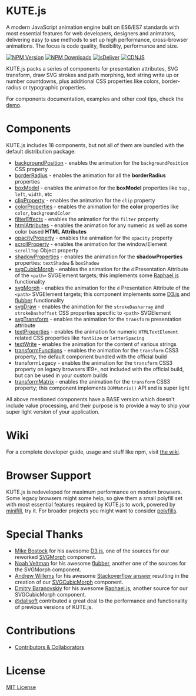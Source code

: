 # KUTE.js
A modern JavaScript animation engine built on ES6/ES7 standards with most essential features for web developers, designers and animators, delivering easy to use methods to set up high performance, cross-browser animations. The focus is code quality, flexibility, performance and size. 

[![NPM Version](https://img.shields.io/npm/v/kute.js.svg?style=flat-square)](https://www.npmjs.com/package/kute.js)
[![NPM Downloads](https://img.shields.io/npm/dm/kute.js.svg?style=flat-square)](http://npm-stat.com/charts.html?package=kute.js)
[![jsDeliver](https://data.jsdelivr.com/v1/package/npm/kute.js/badge)](https://www.jsdelivr.com/package/npm/kute.js)
[![CDNJS](https://img.shields.io/cdnjs/v/kute.js.svg?style=flat-square)](https://cdnjs.com/libraries/kute.js)

KUTE.js packs a series of components for presentation attributes, SVG transform, draw SVG strokes and path morphing, text string write up or number countdowns, plus additional CSS properties like colors, border-radius or typographic properties.

For components documentation, examples and other cool tips, check the [demo](http://thednp.github.io/kute.js/).


# Components
KUTE.js includes 18 components, but not all of them are bundled with the default distribution package:

* [backgroundPosition](http://thednp.github.io/kute.js/backgroundPosition.html) - enables the animation for the `backgroundPosition` CSS property
* [borderRadius](http://thednp.github.io/kute.js/borderRadius.html) - enables the animation for all the **borderRadius** properties
* [boxModel](http://thednp.github.io/kute.js/boxModel.html) - enables the animation for the **boxModel** properties like `top` , `left`, `width`, etc
* [clipProperty](http://thednp.github.io/kute.js/clipProperty.html) - enables the animation for the `clip` property
* [colorProperties](http://thednp.github.io/kute.js/colorProperties.html) - enables the animation for the **color** properties like `color`, `backgroundColor`
* [filterEffects](http://thednp.github.io/kute.js/filterEffects.html) - enables the animation for the `filter` property
* [htmlAttributes](http://thednp.github.io/kute.js/htmlAttributes.html) - enables the animation for any numeric as well as some color based **HTML Attributes** 
* [opacityProperty](http://thednp.github.io/kute.js/opacityProperty.html) - enables the animation for the `opacity` property
* [scrollProperty](http://thednp.github.io/kute.js/scrollProperty.html) - enables the animation for the window/Element `scrollTop` Object property
* [shadowProperties](http://thednp.github.io/kute.js/shadowProperties.html) - enables the animation for the **shadowProperties** properties: `textShadow` &amp; `boxShadow`
* [svgCubicMorph](http://thednp.github.io/kute.js/svgCubicMorph.html) - enables the animation for the `d` Presentation Attribute of the `<path>` SVGElement targets; this implements some [Raphael.js](https://dmitrybaranovskiy.github.io/raphael/) functionality
* [svgMorph](http://thednp.github.io/kute.js/svgMorph.html) - enables the animation for the `d` Presentation Attribute of the `<path>` SVGElement targets; this component implements some [D3.js](https://github.com/d3/d3) and [flubber](https://github.com/veltman/flubber) functionality
* [svgDraw](http://thednp.github.io/kute.js/svgDraw.html) - enables the animation for the `strokeDasharray` and `strokeDashoffset` CSS properties specific to `<path>` SVGElement
* [svgTransform](http://thednp.github.io/kute.js/svgTransform.html) - enables the animation for the `transform` presentation attribute
* [textProperties](http://thednp.github.io/kute.js/textProperties.html) - enables the animation for numeric `HTMLTextElement` related CSS properties like `fontSize` or `letterSpacing`
* [textWrite](http://thednp.github.io/kute.js/textWrite.html) - enables the animation for the content of various strings
* [transformFunctions](http://thednp.github.io/kute.js/transformFunctions.html) - enables the animation for the `transform` CSS3 property, the default component bundled with the official build
* transformLegacy - enables the animation for the `transform` CSS3 property on legacy browsers IE9+, not included with the official build, but can be used in your custom builds
* [transformMatrix](http://thednp.github.io/kute.js/transformMatrix.html) - enables the animation for the `transform` CSS3 property; this component implements `DOMMatrix()` API and is super light

All above mentioned components have a BASE version which doesn't include value processing, and their purpose is to provide a way to ship your super light version of your application.


# Wiki
For a complete developer guide, usage and stuff like npm, visit [the wiki](https://github.com/thednp/kute.js/wiki).

# Browser Support
KUTE.js is redeveloped for maximum performance on modern browsers. Some legacy browsers might some help, so give them a small polyfill set with most essential features required by KUTE.js to work, powered by [minifill](https://github.com/thednp/minifill), try it. For broader projects you might want to consider <a href="https://cdn.polyfill.io/v2/docs/">polyfills</a>. 

# Special Thanks
* [Mike Bostock](https://bost.ocks.org/mike/) for his awesome [D3.js](https://github.com/d3/d3), one of the sources for our reworked [SVGMorph](http://thednp.github.io/kute.js/svgMorph.html) component.
* [Noah Veltman](https://github.com/veltman) for his awesome [flubber](https://github.com/veltman/flubber), another one of the sources for the SVGMorph component.
* [Andrew Willems](https://stackoverflow.com/users/5218951/andrew-willems) for his awesome [Stackoverflow answer](https://stackoverflow.com/questions/35560989/javascript-how-to-determine-a-svg-path-draw-direction) resulting in the creation of our [SVGCubicMorph](http://thednp.github.io/kute.js/svgCubicMorph.html) component.
* [Dmitry Baranovskiy](https://dmitry.baranovskiy.com/) for his awesome [Raphael.js](https://dmitrybaranovskiy.github.io/raphael/), another source for our SVGCubicMorph component.
* [@dalisoft](https://github.com/dalisoft) contributed a great deal to the performance and functionality of previous versions of KUTE.js.

# Contributions
* [Contributors &amp; Collaborators](https://github.com/thednp/kute.js/graphs/contributors)

# License
[MIT License](https://github.com/thednp/kute.js/blob/master/LICENSE)
